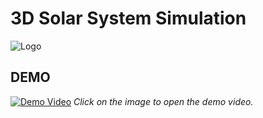 
# 3D Solar System Simulation 



![Logo](https://gpuopen.com/wp-content/uploads/2021/10/U_Logo_White_RGB.png)


## DEMO

[![Demo Video](https://drive.google.com/file/d/1FkrG0rgKkKGeGTHgj236m8PXgSKBS94l/view?usp=sharing)](https://drive.google.com/file/d/1rRTRkVYJ3Jb6CjI84uGRF-B7GuU_WJ3s/view?usp=sharing)
*Click on the image to open the demo video.*
